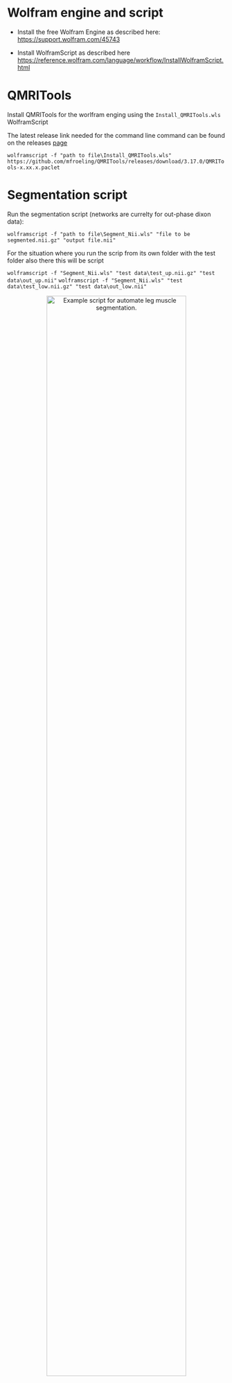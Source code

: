 # Wolfram engine and script

- Install the free Wolfram Engine as described here:
https://support.wolfram.com/45743

- Install WolframScript as described here
https://reference.wolfram.com/language/workflow/InstallWolframScript.html


# QMRITools 

Install QMRITools for the worlfram enging using the `Install_QMRITools.wls` WolframScript

The latest release link needed for the command line command can be found on the releases [page](https://github.com/mfroeling/QMRITools/releases)

`wolframscript -f "path to file\Install_QMRITools.wls" https://github.com/mfroeling/QMRITools/releases/download/3.17.0/QMRITools-x.xx.x.paclet`


# Segmentation script

Run the segmentation script (networks are currelty for out-phase dixon data):

`wolframscript -f "path to file\Segment_Nii.wls" "file to be segmented.nii.gz" "output file.nii"`

For the situation where you run the scrip from its own folder with the test folder also there this will be script

`wolframscript -f "Segment_Nii.wls" "test data\test_up.nii.gz" "test data\out_up.nii"`
`wolframscript -f "Segment_Nii.wls" "test data\test_low.nii.gz" "test data\out_low.nii"`

<p align="center">
<img src="https://github.com/mfroeling/QMRITools/blob/master/docs/images/script.png"
alt="Example script for automate leg muscle segmentation."
title="Example script for automate leg muscle segmentation."  
width="80%" />
</p>
